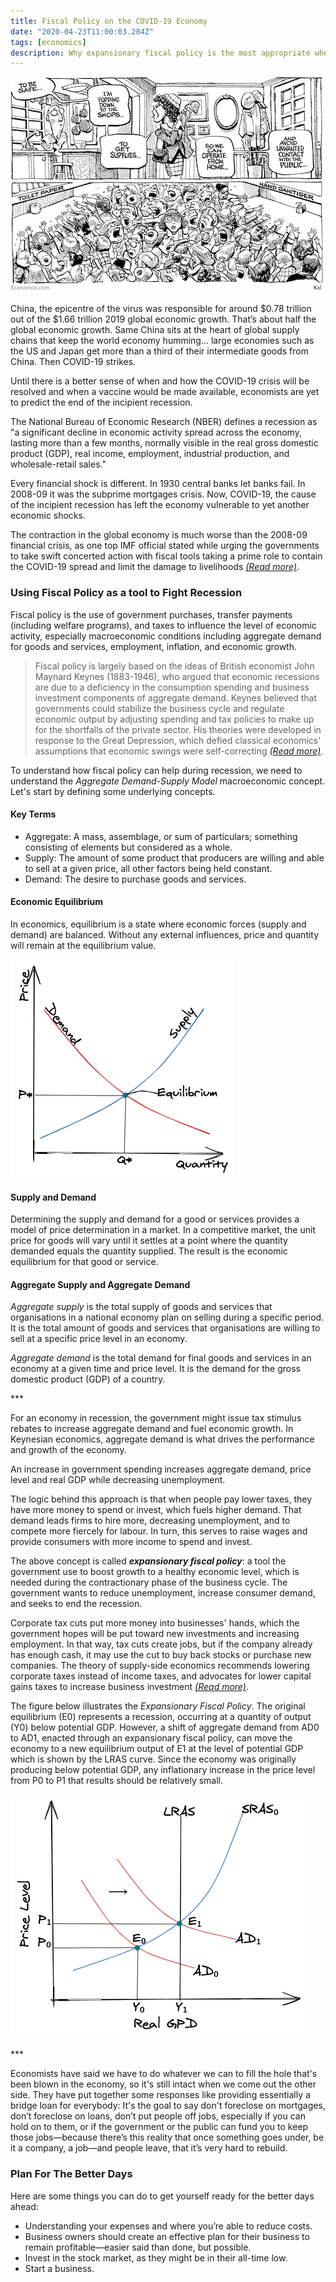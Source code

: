 ```yaml
---
title: Fiscal Policy on the COVID-19 Economy
date: "2020-04-23T11:00:03.284Z"
tags: [economics]
description: Why expansionary fiscal policy is the most appropriate when an economy is in recession and producing below its potential GDP.
---
```


![Fiscal Policy on the COVID-19 Economy](./social-distancing.jpg)

China, the epicentre of the virus was responsible for around $0.78 trillion out of the $1.66 trillion 2019 global economic growth. That’s about half the global economic growth. Same China sits at the heart of global supply chains that keep the world economy humming... large economies such as the US and Japan get more than a third of their intermediate goods from China. Then COVID-19 strikes.

Until there is a better sense of when and how the COVID-19 crisis will be resolved and when a vaccine would be made available, economists are yet to predict the end of the incipient recession.

The National Bureau of Economic Research (NBER) defines a recession as "a significant decline in economic activity spread across the economy, lasting more than a few months, normally visible in the real gross domestic product (GDP), real income, employment, industrial production, and wholesale-retail sales."

Every financial shock is different. In 1930 central banks let banks fail. In 2008-09 it was the subprime mortgages crisis. Now, COVID-19, the cause of the incipient recession has left the economy vulnerable to yet another economic shocks.

The contraction in the global economy is much worse than the 2008-09 financial crisis, as one top IMF official stated while urging the governments to take swift concerted action with fiscal tools taking a prime role to contain the COVID-19 spread and limit the damage to livelihoods <a href="https://economictimes.indiatimes.com/news/international/world-news/covid-19-pandemic-worse-than-2008-09- financial-crisis-imf/articleshow/75161296.cms?utmsource=contentofinterest&utm_medium=text&utm_campaign=cppst" target="_blank" class="read-more">_(Read more)_</a>.

### Using Fiscal Policy as a tool to Fight Recession

Fiscal policy is the use of government purchases, transfer payments (including welfare programs), and taxes to influence the level of economic activity, especially macroeconomic conditions including aggregate demand for goods and services, employment, inflation, and economic growth.

> Fiscal policy is largely based on the ideas of British economist John Maynard Keynes (1883-1946), who argued that economic recessions are due to a deficiency in the consumption spending and business investment components of aggregate demand. Keynes believed that governments could stabilize the business cycle and regulate economic output by adjusting spending and tax policies to make up for the shortfalls of the private sector. His theories were developed in response to the Great Depression, which defied classical economics' assumptions that economic swings were self-correcting <a href="https://www.investopedia.com/terms/f/fiscalpolicy.asp" target="_blank" class="read-more">_(Read more)_</a>.

To understand how fiscal policy can help during recession, we need to understand the _Aggregate Demand-Supply Model_ macroeconomic concept. Let's start by defining some underlying concepts.

#### Key Terms

- Aggregate: A mass, assemblage, or sum of particulars; something consisting of elements but considered as a whole.
- Supply: The amount of some product that producers are willing and able to sell at a given price, all other factors being held constant.
- Demand: The desire to purchase goods and services.

#### Economic Equilibrium

In economics, equilibrium is a state where economic forces (supply and demand) are balanced. Without any external influences, price and quantity will remain at the equilibrium value.

![supply demand equilibrium](./supply-demand-equilibrium.png)

#### Supply and Demand

Determining the supply and demand for a good or services provides a model of price determination in a market. In a competitive market, the unit price for goods will vary until it settles at a point where the quantity demanded equals the quantity supplied. The result is the economic equilibrium for that good or service.

#### Aggregate Supply and Aggregate Demand

_Aggregate supply_ is the total supply of goods and services that organisations in a national economy plan on selling during a specific period. It is the total amount of goods and services that organisations are willing to sell at a specific price level in an economy.

_Aggregate demand_ is the total demand for final goods and services in an economy at a given time and price level. It is the demand for the gross domestic product (GDP) of a country.

<p class="three-dots">***</p>

For an economy in recession, the government might issue tax stimulus rebates to increase aggregate demand and fuel economic growth. In Keynesian economics, aggregate demand is what drives the performance and growth of the economy.

An increase in government spending increases aggregate demand, price level and real GDP while decreasing unemployment.

The logic behind this approach is that when people pay lower taxes, they have more money to spend or invest, which fuels higher demand. That demand leads firms to hire more, decreasing unemployment, and to compete more fiercely for labour. In turn, this serves to raise wages and provide consumers with more income to spend and invest.

The above concept is called _<b>expansionary fiscal policy</b>_: a tool the government use to boost growth to a healthy economic level, which is needed during the contractionary phase of the business cycle. The government wants to reduce unemployment, increase consumer demand, and seeks to end the recession.

Corporate tax cuts put more money into businesses' hands, which the government hopes will be put toward new investments and increasing employment. In that way, tax cuts create jobs, but if the company already has enough cash, it may use the cut to buy back stocks or purchase new companies. The theory of supply-side economics recommends lowering corporate taxes instead of income taxes, and advocates for lower capital gains taxes to increase business investment <a href="https://www.thebalance.com/expansionary-fiscal-policy-purpose-examples-how-it-works-3305792" target="_blank" class="read-more">_(Read more)_</a>.

The figure below illustrates the _Expansionary Fiscal Policy_. The original equilibrium (E0) represents a recession, occurring at a quantity of output (Y0) below potential GDP. However, a shift of aggregate demand from AD0 to AD1, enacted through an expansionary fiscal policy, can move the economy to a new equilibrium output of E1 at the level of potential GDP which is shown by the LRAS curve. Since the economy was originally producing below potential GDP, any inflationary increase in the price level from P0 to P1 that results should be relatively small.

![Expansionary Fiscal Policy](./expansionary-fiscal-policy.png)

<p class="three-dots">***</p>

Economists have said we have to do whatever we can to fill the hole that's been blown in the economy, so it's still intact when we come out the other side. They have put together some responses like providing essentially a bridge loan for everybody: It's the goal to say don't foreclose on mortgages, don’t foreclose on loans, don’t put people off jobs, especially if you can hold on to them, or if the government or the public can fund you to keep those jobs—because there’s this reality that once something goes under, be it a company, a job—and people leave, that it’s very hard to rebuild.

### Plan For The Better Days

Here are some things you can do to get yourself ready for the better days ahead:

- Understanding your expenses and where you’re able to reduce costs.
- Business owners should create an effective plan for their business to remain profitable—easier said than done, but possible.
- Invest in the stock market, as they might be in their all-time low.
- Start a business.
